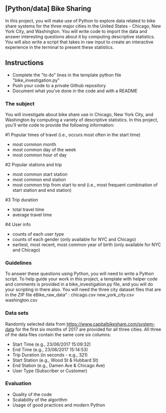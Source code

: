 ## [Python/data] Bike Sharing

In this project, you will make use of Python to explore data related to bike share systems for the three major cities in the United States - Chicago, New York City, and Washington.
You will write code to import the data and answer interesting questions about it by computing descriptive statistics. You will also write a script that takes in raw input to create an interactive experience in the terminal to present these statistics.

## Instructions

- Complete the "to do" lines in the template python file "bike_investigation.py"
- Push your code to a private Github repository
- Document what you've done in the code and with a README

### The subject

You will investigate about bike share use in Chicago, New York City, and Washington by computing a variety of descriptive statistics.
In this project, you'll write code to provide the following information:

#1 Popular times of travel (i.e., occurs most often in the start time)

- most common month
- most common day of the week
- most common hour of day

#2 Popular stations and trip

- most common start station
- most common end station
- most common trip from start to end (i.e., most frequent combination of start station and end station)

#3 Trip duration

- total travel time
- average travel time

#4 User info

- counts of each user type
- counts of each gender (only available for NYC and Chicago)
- earliest, most recent, most common year of birth (only available for NYC and Chicago)

### Guidelines

To answer these questions using Python, you will need to write a Python script. To help guide your work in this project, a template with helper code and comments is provided in a bike_investigation.py file, and you will do your scripting in there also.
You will need the three city dataset files that are in the ZIP file éBike_raw_data" :
chicago.csv
new_york_city.csv
washington.csv

### Data sets

Randomly selected data from https://www.capitalbikeshare.com/system-data for the first six months of 2017 are provided for all three cities. All three of the data files contain the same core six columns:

- Start Time (e.g., 23/06/2017 15:09:32)
- End Time (e.g., 23/06/2017 15:14:53)
- Trip Duration (in seconds - e.g., 321)
- Start Station (e.g., Wood St & Hubbard St)
- End Station (e.g., Damen Ave & Chicago Ave)
- User Type (Subscriber or Customer)

### Evaluation

- Quality of the code
- Scalability of the algorithm
- Usage of good practices and modern Python